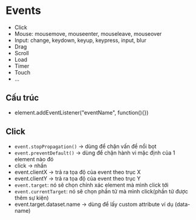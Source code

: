 # Events

- Click
- Mouse: mousemove, mouseenter, mouseleave, mouseover
- Input: change, keydown, keyup, keypress, input, blur
- Drag
- Scroll
- Load
- Timer
- Touch
- ...

## Cấu trúc

- element.addEventListener("eventName", function(){})

## Click

- `event.stopPropagation()` -> dùng để chặn vấn đề nổi bọt
- `event.preventDefault()` -> dùng để chặn hành vi mặc định của 1 element nào đó
- click -> nhấn
- event.clientX -> trả ra tọa độ của event theo trục X
- event.clientY -> trả ra tọa độ của event theo trục Y
- `event.target`: nó sẽ chọn chính xác element mà mình click tới
- `event.currentTarget`: nó sẽ chọn phần tử mà mình click(phần tử được thêm sự kiện)
- event.target.dataset.name -> dùng để lấy custom attribute ví dụ (data-name)
